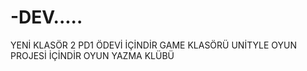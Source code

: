# -DEV.....
YENİ KLASÖR 2 PD1 ÖDEVİ İÇİNDİR
GAME KLASÖRÜ UNİTYLE OYUN PROJESİ İÇİNDİR OYUN YAZMA KLÜBÜ
